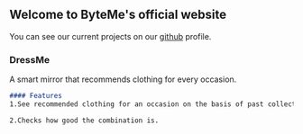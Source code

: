 ## Welcome to ByteMe's official website

You can see our current projects on our [github](https://github.com/team-byteMe) profile. 

### DressMe

A smart mirror that recommends clothing for every occasion.

```markdown
#### Features
1.See recommended clothing for an occasion on the basis of past collection of photos.    

2.Checks how good the combination is.
